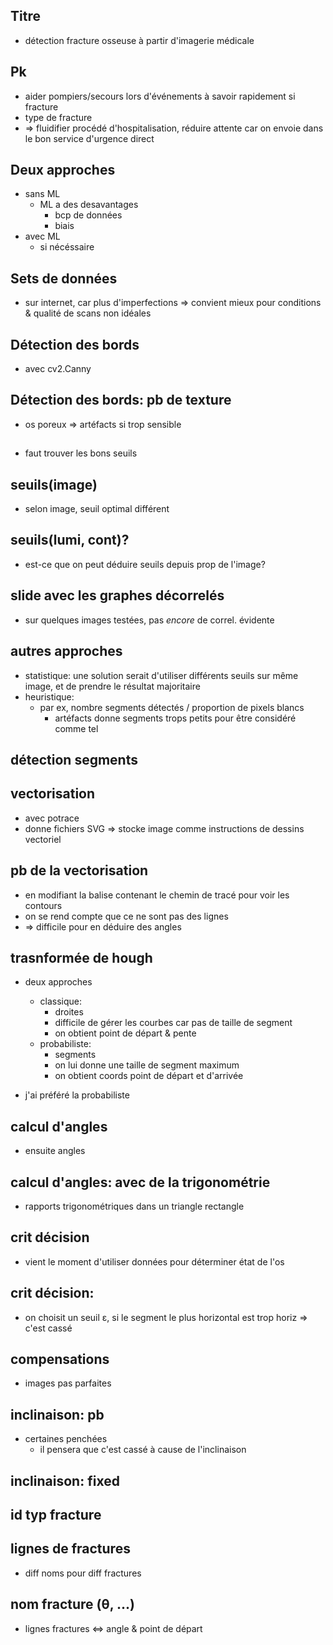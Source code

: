 ## Titre

- détection fracture osseuse à partir d'imagerie médicale

## Pk

- aider pompiers/secours lors d'événements à savoir rapidement si fracture
- type de fracture
- => fluidifier procédé d'hospitalisation, réduire attente car on envoie dans le bon service d'urgence direct

## Deux approches

- sans ML
  - ML a des desavantages
    - bcp de données 
    - biais
- avec ML
  - si nécéssaire

## Sets de données

- sur internet, car plus d'imperfections => convient mieux pour conditions & qualité de scans non idéales

## Détection des bords

- avec cv2.Canny
<!-- - _TODO? principe de fonctionnement de Canny?_ -->

## Détection des bords: pb de texture

- os poreux => artéfacts si trop sensible

## 

- faut trouver les bons seuils

## seuils(image)

- selon image, seuil optimal différent

## seuils(lumi, cont)?

- est-ce que on peut déduire seuils depuis prop de l'image?

## slide avec les graphes décorrelés

- sur quelques images testées, pas _encore_ de correl. évidente

## autres approches

- statistique: une solution serait d'utiliser différents seuils sur même image, et de prendre le résultat majoritaire
- heuristique:
  - par ex, nombre segments détectés / proportion de pixels blancs
      - artéfacts donne segments trops petits pour être considéré comme tel
  <!-- - (autres auxquelles j'ai pas encore pensé) -->

## détection segments

## vectorisation

- avec potrace
- donne fichiers SVG => stocke image comme instructions de dessins vectoriel

## pb de la vectorisation

- en modifiant la balise contenant le chemin de tracé pour voir les contours
- on se rend compte que ce ne sont pas des lignes
- => difficile pour en déduire des angles

## trasnformée de hough

<!-- - _TODO: principe des transformées de hough?_ -->
- deux approches
  - classique:
    - droites
    - difficile de gérer les courbes car pas de taille de segment
    - on obtient point de départ & pente
  - probabiliste:
    - segments
    - on lui donne une taille de segment maximum
    - on obtient coords point de départ et d'arrivée

- j'ai préféré la probabiliste

## calcul d'angles

- ensuite angles

## calcul d'angles: avec de la trigonométrie

- rapports trigonométriques dans un triangle rectangle

## crit décision

- vient le moment d'utiliser données pour déterminer état de l'os

## crit décision: <formule>

- on choisit un seuil ε, si le segment le plus horizontal est trop horiz => c'est cassé

## compensations

- images pas parfaites

## inclinaison: pb

- certaines penchées
    - il pensera que c'est cassé à cause de l'inclinaison

## inclinaison: fixed



## id typ fracture

## lignes de fractures

- diff noms pour diff fractures

## nom fracture (θ, ...)

- lignes fractures <=> angle & point de départ
